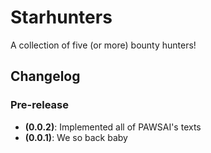 # Starhunters

A collection of five (or more) bounty hunters!

## Changelog

### Pre-release

* **(0.0.2)**: Implemented all of PAWSAI's texts
* **(0.0.1)**: We so back baby
